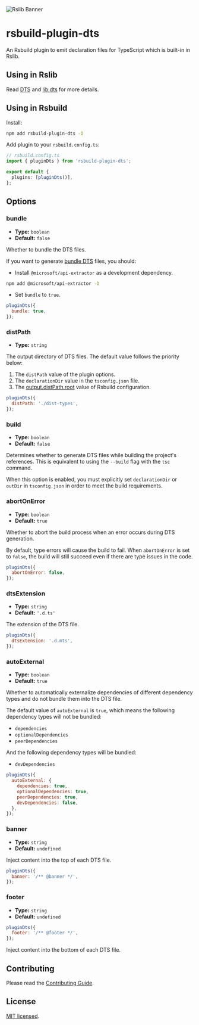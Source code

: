 <picture>
  <img alt="Rslib Banner" src="https://assets.rspack.dev/rslib/rslib-banner.png">
</picture>

# rsbuild-plugin-dts

An Rsbuild plugin to emit declaration files for TypeScript which is built-in in Rslib.

## Using in Rslib

Read [DTS](https://lib.rsbuild.dev/guide/advanced/dts) and [lib.dts](https://lib.rsbuild.dev/config/lib/dts) for more details.

## Using in Rsbuild

Install:

```bash
npm add rsbuild-plugin-dts -D
```

Add plugin to your `rsbuild.config.ts`:

```ts
// rsbuild.config.ts
import { pluginDts } from 'rsbuild-plugin-dts';

export default {
  plugins: [pluginDts()],
};
```

## Options

### bundle

- **Type:** `boolean`
- **Default:** `false`

Whether to bundle the DTS files.

If you want to generate [bundle DTS](https://lib.rsbuild.dev/guide/advanced/dts#bundle-dts) files, you should:

- Install `@microsoft/api-extractor` as a development dependency.

```bash
npm add @microsoft/api-extractor -D
```

- Set `bundle` to `true`.

```js
pluginDts({
  bundle: true,
});
```

### distPath

- **Type:** `string`

The output directory of DTS files. The default value follows the priority below:

1. The `distPath` value of the plugin options.
2. The `declarationDir` value in the `tsconfig.json` file.
3. The [output.distPath.root](https://rsbuild.dev/config/output/dist-path) value of Rsbuild configuration.

```js
pluginDts({
  distPath: './dist-types',
});
```

### build

- **Type:** `boolean`
- **Default:** `false`

Determines whether to generate DTS files while building the project's references. This is equivalent to using the `--build` flag with the `tsc` command.

When this option is enabled, you must explicitly set `declarationDir` or `outDir` in `tsconfig.json` in order to meet the build requirements.

### abortOnError

- **Type:** `boolean`
- **Default:** `true`

Whether to abort the build process when an error occurs during DTS generation.

By default, type errors will cause the build to fail. When `abortOnError` is set to `false`, the build will still succeed even if there are type issues in the code.

```js
pluginDts({
  abortOnError: false,
});
```

### dtsExtension

- **Type:** `string`
- **Default:** `'.d.ts'`

The extension of the DTS file.

```js
pluginDts({
  dtsExtension: '.d.mts',
});
```

### autoExternal

- **Type:** `boolean`
- **Default:** `true`

Whether to automatically externalize dependencies of different dependency types and do not bundle them into the DTS file.

The default value of `autoExternal` is `true`, which means the following dependency types will not be bundled:

- `dependencies`
- `optionalDependencies`
- `peerDependencies`

And the following dependency types will be bundled:

- `devDependencies`

```js
pluginDts({
  autoExternal: {
    dependencies: true,
    optionalDependencies: true,
    peerDependencies: true,
    devDependencies: false,
  },
});
```

### banner

- **Type:** `string`
- **Default:** `undefined`

Inject content into the top of each DTS file.

```js
pluginDts({
  banner: '/** @banner */',
});
```

### footer

- **Type:** `string`
- **Default:** `undefined`

```js
pluginDts({
  footer: '/** @footer */',
});
```

Inject content into the bottom of each DTS file.

## Contributing

Please read the [Contributing Guide](https://github.com/web-infra-dev/rslib/blob/main/CONTRIBUTING.md).

## License

[MIT licensed](https://github.com/web-infra-dev/rslib/blob/main/LICENSE).
